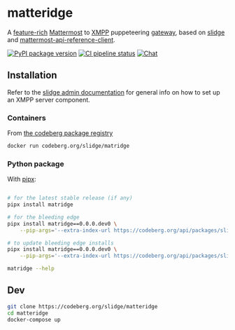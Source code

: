 # matteridge

A
[feature-rich](https://slidge.im/docs/matteridge/main/features.html)
[Mattermost](https://mattermost.com) to
[XMPP](https://xmpp.org/) puppeteering
[gateway](https://xmpp.org/extensions/xep-0100.html), based on
[slidge](https://slidge.im) and
[mattermost-api-reference-client](https://git.sr.ht/~nicoco/mattermost-api-reference-client).

[![PyPI package version](https://badge.fury.io/py/matteridge.svg)](https://pypi.org/project/matteridge/)
[![CI pipeline status](https://ci.codeberg.org/api/badges/14070/status.svg)](https://ci.codeberg.org/repos/14070)
[![Chat](https://conference.nicoco.fr:5281/muc_badge/slidge@conference.nicoco.fr)](https://conference.nicoco.fr:5281/muc_log/slidge/)

## Installation

Refer to the [slidge admin documentation](https://slidge.im/docs/slidge/main/admin/)
for general info on how to set up an XMPP server component.

### Containers

From [the codeberg package registry](https://codeberg.org/slidge/-/packages?q=&type=container)

```sh
docker run codeberg.org/slidge/matridge
```

### Python package

With [pipx](https://pypa.github.io/pipx/):

```sh

# for the latest stable release (if any)
pipx install matridge

# for the bleeding edge
pipx install matridge==0.0.0.dev0 \
    --pip-args='--extra-index-url https://codeberg.org/api/packages/slidge/pypi/simple/'

# to update bleeding edge installs
pipx install matridge==0.0.0.dev0 \
    --pip-args='--extra-index-url https://codeberg.org/api/packages/slidge/pypi/simple/' --force

matridge --help
```

## Dev

```sh
git clone https://codeberg.org/slidge/matteridge
cd matteridge
docker-compose up
```

